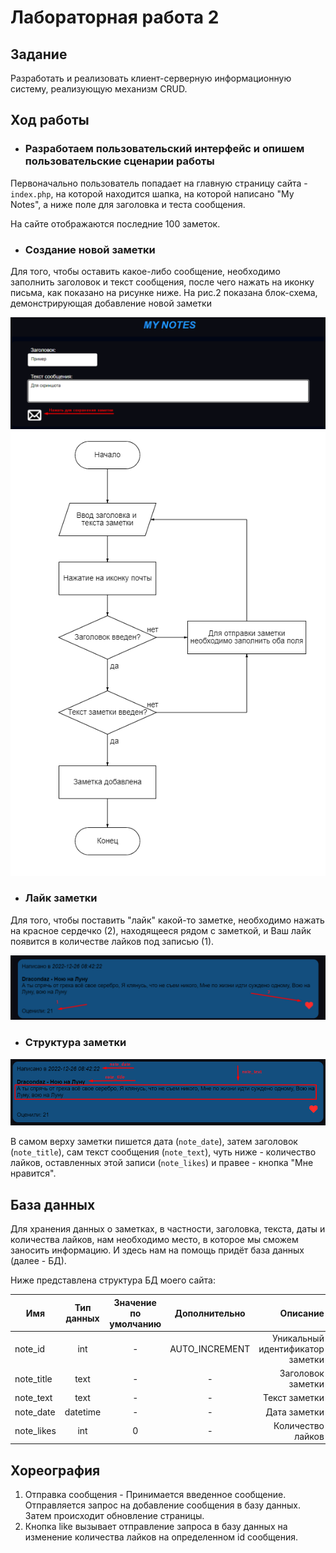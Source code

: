 # Лабораторная работа 2

## Задание

Разработать и реализовать клиент-серверную информационную систему, реализующую механизм CRUD.

## Ход работы

- ### Разработаем пользовательский интерфейс и опишем пользовательские сценарии работы

Первоначально пользователь попадает на главную страницу сайта - `index.php`, на которой находится шапка, на которой написано "My Notes", а ниже поле для заголовка и теста сообщения.

На сайте отображаются последние 100 заметок.

- ### Создание новой заметки

Для того, чтобы оставить какое-либо сообщение, необходимо заполнить заголовок и текст сообщения, после чего нажать на иконку письма, как показано на рисунке ниже. На рис.2 показана блок-схема, демонстрирующая добавление новой заметки

![Рис. 1 - Создание новой заметки](./screensforlab/addNote.png)
![Рис. 1 - Создание новой заметки в виде блок-схемы](./screensforlab/addNoteBlock.png)

- ### Лайк заметки

Для того, чтобы поставить "лайк" какой-то заметке, необходимо нажать на красное сердечко (2), находящееся рядом с заметкой, и Ваш лайк появится в количестве лайков под записью (1).

![Рис. 2 - Лайк](./screensforlab/likes.png)

- ### Структура заметки

![Рис. 3 - Структура заметки](./screensforlab/note_structure.png)

В самом верху заметки пишется дата (`note_date`), затем заголовок (`note_title`), сам текст сообщения (`note_text`), чуть ниже - количество лайков, оставленных этой записи (`note_likes`) и правее - кнопка "Мне нравится".

## База данных

Для хранения данных о заметках, в частности, заголовка, текста, даты и количества лайков, нам необходимо место, в которое мы сможем заносить информацию. И здесь нам на помощь придёт база данных (далее - БД).

Ниже представлена структура БД моего сайта:

| Имя        | Тип данных | Значение по умолчанию | Дополнительно  |                         Описание |
| ---------- | :--------: | :-------------------: | :------------: | -------------------------------: |
| note_id    |    int     |           -           | AUTO_INCREMENT | Уникальный идентификатор заметки |
| note_title |    text    |           -           |       -        |                Заголовок заметки |
| note_text  |    text    |           -           |       -        |                    Текст заметки |
| note_date  |  datetime  |           -           |       -        |                     Дата заметки |
| note_likes |    int     |           0           |       -        |                Количество лайков |

## Хореография

1. Отправка сообщения - Принимается введенное сообщение. Отправляется запрос на добавление сообщения в базу данных. Затем происходит обновление страницы.
2. Кнопка like вызывает отправление запроса в базу данных на изменение количества лайков на определенном id сообщения.
